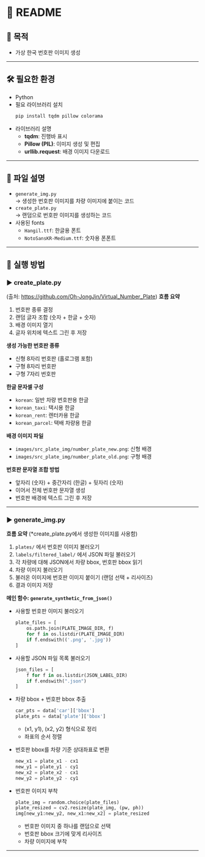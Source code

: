 # 📖 README

## 📌 목적
- 가상 한국 번호판 이미지 생성

---

## 🛠️ 필요한 환경
- Python
- 필요 라이브러리 설치
  ```bash
  pip install tqdm pillow colorama
  ```
- 라이브러리 설명
  - **tqdm**: 진행바 표시
  - **Pillow (PIL)**: 이미지 생성 및 편집
  - **urllib.request**: 배경 이미지 다운로드

---

## 📂 파일 설명
- `generate_img.py`  
  → 생성한 번호판 이미지를 차량 이미지에 붙이는 코드
- `create_plate.py`  
  → 랜덤으로 번호판 이미지를 생성하는 코드
- 사용된 fonts
  - `Hangil.ttf`: 한글용 폰트
  - `NotoSansKR-Medium.ttf`: 숫자용 폰폰트

---

## 🚀 실행 방법

### ▶️ create_plate.py
(출처: https://github.com/Oh-JongJin/Virtual_Number_Plate)
**흐름 요약**

1. 번호판 종류 결정
2. 랜덤 글자 조합 (숫자 + 한글 + 숫자)
3. 배경 이미지 열기
4. 글자 위치에 텍스트 그린 후 저장



**생성 가능한 번호판 종류**
- 신형 8자리 번호판 (홀로그램 포함)
- 구형 8자리 번호판
- 구형 7자리 번호판



**한글 문자셀 구성**
- `korean`: 일반 차량 번호판용 한글
- `korean_taxi`: 택시용 한글
- `korean_rent`: 렌터카용 한글
- `korean_parcel`: 택배 차량용 한글





**배경 이미지 파일**
- `images/src_plate_img/number_plate_new.png`: 신형 배경
- `images/src_plate_img/number_plate_old.png`: 구형 배경



**번호판 문자열 조합 방법**
- 앞자리 (숫자) + 중간자리 (한글) + 뒷자리 (숫자)
- 이어서 전체 번호판 문자열 생성
- 번호판 배경에 텍스트 그린 후 저장

---

### ▶️ generate_img.py
**흐름 요약**
(*create_plate.py에서 생성한 이미지를 사용함)
1. `plates/` 에서 번호판 이미지 불러오기
2. `labels/filtered_label/` 에서 JSON 파일 불러오기
3. 각 차량에 대해 JSON에서 차량 bbox, 번호판 bbox 읽기
4. 차량 이미지 불러오기
5. 불러온 이미지에 번호판 이미지 붙이기 (랜덤 선택 + 리사이즈)
6. 결과 이미지 저장



**메인 함수: `generate_synthetic_from_json()`**

- 사용할 번호판 이미지 불러오기
  ```python
  plate_files = [
      os.path.join(PLATE_IMAGE_DIR, f)
      for f in os.listdir(PLATE_IMAGE_DIR)
      if f.endswith(('.png', '.jpg'))
  ]
  ```

- 사용할 JSON 파일 목록 불러오기
  ```python
  json_files = [
      f for f in os.listdir(JSON_LABEL_DIR)
      if f.endswith(".json")
  ]
  ```

- 차량 bbox + 번호판 bbox 추출
  ```python
  car_pts = data['car']['bbox']
  plate_pts = data['plate']['bbox']
  ```
  - (x1, y1), (x2, y2) 형식으로 정리
  - 좌표의 순서 정렬

- 번호판 bbox를 차량 기준 상대좌표로 변환
  ```python
  new_x1 = plate_x1 - cx1
  new_y1 = plate_y1 - cy1
  new_x2 = plate_x2 - cx1
  new_y2 = plate_y2 - cy1
  ```

- 번호판 이미지 부착
  ```python
  plate_img = random.choice(plate_files)
  plate_resized = cv2.resize(plate_img, (pw, ph))
  img[new_y1:new_y2, new_x1:new_x2] = plate_resized
  ```
  - 번호판 이미지 중 하나를 랜덤으로 선택
  - 번호판 bbox 크기에 맞게 리사이즈
  - 차량 이미지에 부착

---


